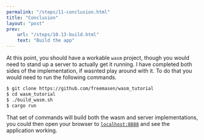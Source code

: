 ```yaml
---
permalink: "/steps/11-conclusion.html"
title: "Conclusion"
layout: "post"
prev:
    url: "/steps/10.13-build.html"
    text: "Build the app"
---
```

<div class="explain">
At this point, you should have a workable <code>wasm</code> project, though you would need to stand up a server to actually get it running. I have completed both sides of the implementation, if wasnted play around with it. To do that you would need to run the following commands.
</div>

```bash
$ git clone https://github.com/freemasen/wasm_tutorial
$ cd wasm_tutorial
$ ./build_wasm.sh
$ cargo run
```

<div class="explain">
That set of commands will build both the wasm and server implementations, you could then open your browser to <a href="http://localhost:8888"><code>localhost:8888</code></a> and see the application working.
</div>